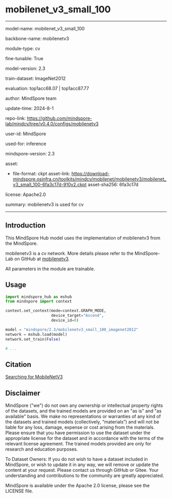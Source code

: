 # mobilenet_v3_small_100

---

model-name: mobilenet_v3_small_100

backbone-name: mobilenetv3

module-type: cv

fine-tunable: True

model-version: 2.3

train-dataset: ImageNet2012

evaluation: top1acc68.07 | top1acc87.77

author: MindSpore team

update-time: 2024-8-1

repo-link: <https://github.com/mindspore-lab/mindcv/tree/v0.4.0/configs/mobilenetv3>

user-id: MindSpore

used-for: inference

mindspore-version: 2.3

asset:

-
    file-format: ckpt
    asset-link: <https://download-mindspore.osinfra.cn/toolkits/mindcv/mobilenet/mobilenetv3/mobilenet_v3_small_100-6fa3c17d-910v2.ckpt>
    asset-sha256: 6fa3c17d

license: Apache2.0

summary: mobilenetv3 is used for cv

---

## Introduction

This MindSpore Hub model uses the implementation of mobilenetv3 from the MindSpore.

mobilenetv3 is a cv network. More details please refer to the MindSpore-Lab on GitHub at [mobilenetv3](https://github.com/mindspore-lab/mindcv/blob/v0.4.0/configs/mobilenetv3/README.md).

All parameters in the module are trainable.

## Usage

```python
import mindspore_hub as mshub
from mindspore import context

context.set_context(mode=context.GRAPH_MODE,
                    device_target="Ascend",
                    device_id=0)

model = "mindspore/2.3/mobilenetv3_small_100_imagenet2012"
network = mshub.load(model)
network.set_train(False)

# ...
```

## Citation

[Searching for MobileNetV3](https://arxiv.org/pdf/1905.02244.pdf)

## Disclaimer

MindSpore ("we") do not own any ownership or intellectual property rights of the datasets, and the trained models are provided on an "as is" and "as available" basis. We make no representations or warranties of any kind of the datasets and trained models (collectively, “materials”) and will not be liable for any loss, damage, expense or cost arising from the materials. Please ensure that you have permission to use the dataset under the appropriate license for the dataset and in accordance with the terms of the relevant license agreement. The trained models provided are only for research and education purposes.

To Dataset Owners: If you do not wish to have a dataset included in MindSpore, or wish to update it in any way, we will remove or update the content at your request. Please contact us through GitHub or Gitee. Your understanding and contributions to the community are greatly appreciated.

MindSpore is available under the Apache 2.0 license, please see the LICENSE file.
